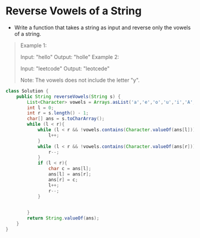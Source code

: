 # Reverse Vowels of a String
- Write a function that takes a string as input and reverse only the vowels of a string.

> Example 1:
> 
> Input: "hello"
> Output: "holle"
> Example 2:
> 
> Input: "leetcode"
> Output: "leotcede"
>
> Note:
> The vowels does not include the letter "y".

```java
class Solution {
    public String reverseVowels(String s) {
        List<Character> vowels = Arrays.asList('a','e','o','u','i','A','E','O','U','I');
        int l = 0;
        int r = s.length() - 1;
        char[] ans = s.toCharArray();
        while (l < r){
            while (l < r && !vowels.contains(Character.valueOf(ans[l]))){
                l++;
            }
            while (l < r && !vowels.contains(Character.valueOf(ans[r]))){
                r--;
            }
            if (l < r){
                char c = ans[l];
                ans[l] = ans[r];
                ans[r] = c;
                l++;
                r--;
            }

            
        }
        return String.valueOf(ans);
    }
}
```
